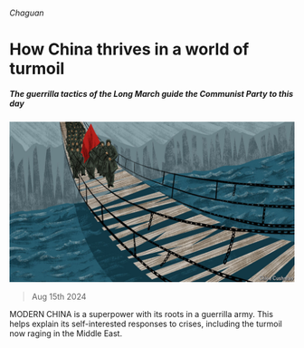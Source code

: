 ###### Chaguan

# How China thrives in a world of turmoil 

##### The guerrilla tactics of the Long March guide the Communist Party to this day 

![image](images/20240817_CND000.jpg) 

> Aug 15th 2024 

MODERN CHINA is a superpower with its roots in a guerrilla army. This helps explain its self-interested responses to crises, including the turmoil now raging in the Middle East.

